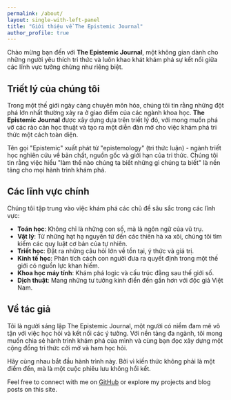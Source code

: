 ```yaml
---
permalink: /about/
layout: single-with-left-panel
title: "Giới thiệu về The Epistemic Journal"
author_profile: true
---
```


Chào mừng bạn đến với **The Epistemic Journal**, một không gian dành cho những người yêu thích tri thức và luôn khao khát khám phá sự kết nối giữa các lĩnh vực tưởng chừng như riêng biệt.

## Triết lý của chúng tôi

Trong một thế giới ngày càng chuyên môn hóa, chúng tôi tin rằng những đột phá lớn nhất thường xảy ra ở giao điểm của các ngành khoa học. **The Epistemic Journal** được xây dựng dựa trên triết lý đó, với mong muốn phá vỡ các rào cản học thuật và tạo ra một diễn đàn mở cho việc khám phá tri thức một cách toàn diện.

Tên gọi "Epistemic" xuất phát từ "epistemology" (tri thức luận) - ngành triết học nghiên cứu về bản chất, nguồn gốc và giới hạn của tri thức. Chúng tôi tin rằng việc hiểu "làm thế nào chúng ta biết những gì chúng ta biết" là nền tảng cho mọi hành trình khám phá.

## Các lĩnh vực chính

Chúng tôi tập trung vào việc khám phá các chủ đề sâu sắc trong các lĩnh vực:

- **Toán học**: Không chỉ là những con số, mà là ngôn ngữ của vũ trụ.
- **Vật lý**: Từ những hạt hạ nguyên tử đến các thiên hà xa xôi, chúng tôi tìm kiếm các quy luật cơ bản của tự nhiên.
- **Triết học**: Đặt ra những câu hỏi lớn về tồn tại, ý thức và giá trị.
- **Kinh tế học**: Phân tích cách con người đưa ra quyết định trong một thế giới có nguồn lực khan hiếm.
- **Khoa học máy tính**: Khám phá logic và cấu trúc đằng sau thế giới số.
- **Dịch thuật**: Mang những tư tưởng kinh điển đến gần hơn với độc giả Việt Nam.

## Về tác giả

Tôi là người sáng lập The Epistemic Journal, một người có niềm đam mê vô tận với việc học hỏi và kết nối các ý tưởng. Với nền tảng đa ngành, tôi mong muốn chia sẻ hành trình khám phá của mình và cùng bạn đọc xây dựng một cộng đồng tri thức cởi mở và ham học hỏi.

Hãy cùng nhau bắt đầu hành trình này. Bởi vì kiến thức không phải là một điểm đến, mà là một cuộc phiêu lưu không hồi kết.

Feel free to connect with me on [GitHub](https://github.com/TranDung6129) or explore my projects and blog posts on this site.
